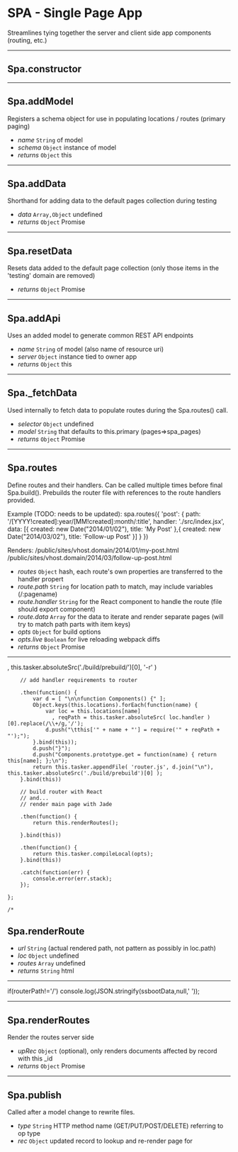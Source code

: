 # SPA - Single Page App

Streamlines tying together the server and client side app components (routing, etc.)


****

## Spa.constructor

****

## Spa.addModel

Registers a schema object for use in populating locations / routes (primary paging)

*	*name* `String` of model
*	*schema* `Object` instance of model
*	*returns* `Object` this

****

## Spa.addData

Shorthand for adding data to the default pages collection during testing

*	*data* `Array,Object` undefined
*	*returns* `Object` Promise

****

## Spa.resetData

Resets data added to the default page collection (only those items in the 'testing' domain are removed)

*	*returns* `Object` Promise

****

## Spa.addApi

Uses an added model to generate common REST API endpoints

*	*name* `String` of model (also name of resource uri)
*	*server* `Object` instance tied to owner app
*	*returns* `Object` this

****

## Spa._fetchData

Used internally to fetch data to populate routes during the Spa.routes() call.

*	*selector* `Object` undefined
*	*model* `String` that defaults to this.primary (pages=>spa_pages)
*	*returns* `Object` Promise

****

## Spa.routes

Define routes and their handlers. Can be called multiple times before final Spa.build().
Prebuilds the router file with references to the route handlers provided.

Example (TODO: needs to be updated):
     spa.routes({
         'post': {
             path:       '/[YYYY!created]:year/[MM!created]:month/:title',
             handler:    './src/index.jsx',
             data: [{
                 created:    new Date("2014/01/02"),
                 title:      'My Post'
             },{
                 created:    new Date("2014/03/02"),
                 title:      'Follow-up Post'
             }]
         }
     })

Renders:
     /public/sites/vhost.domain/2014/01/my-post.html
     /public/sites/vhost.domain/2014/03/follow-up-post.html

*	*routes* `Object` hash, each route's own properties are transferred to the handler propert
*	*route.path* `String` for location path to match, may include variables (/:pagename)
*	*route.handler* `String` for the React component to handle the route (file should export component)
*	*route.data* `Array` for the data to iterate and render separate pages (will try to match path parts with item keys)
*	*opts* `Object` for build options
*	*opts.live* `Boolean` for live reloading webpack diffs
*	*returns* `Object` Promise

****

, this.tasker.absoluteSrc('./build/prebuild/')[0], '-r' )
        
        // add handler requirements to router
        
        .then(function() {
            var d = [ "\n\nfunction Components() {" ];
            Object.keys(this.locations).forEach(function(name) {
                var loc = this.locations[name]
                  , reqPath = this.tasker.absoluteSrc( loc.handler )[0].replace(/\\+/g,'/');
                d.push("\tthis['" + name + "'] = require('" + reqPath + "');");
            }.bind(this));
            d.push("}");
            d.push("Components.prototype.get = function(name) { return this[name]; };\n");
            return this.tasker.appendFile( 'router.js', d.join("\n"), this.tasker.absoluteSrc('./build/prebuild')[0] );
        }.bind(this))
        
        // build router with React
        // and...
        // render main page with Jade
        
        .then(function() {
            return this.renderRoutes();
            
        }.bind(this))
        
        .then(function() {
            return this.tasker.compileLocal(opts);
        }.bind(this))
        
        .catch(function(err) {
            console.error(err.stack);
        });
        
    };
    
    /*
## Spa.renderRoute

*	*url* `String` (actual rendered path, not pattern as possibly in loc.path)
*	*loc* `Object` undefined
*	*routes* `Array` undefined
*	*returns* `String` html

****

if(routerPath!='/')
            console.log(JSON.stringify(ssbootData,null,'  '));

****

## Spa.renderRoutes

Render the routes server side

*	*upRec* `Object` (optional), only renders documents affected by record with this _id
*	*returns* `Object` Promise

****

## Spa.publish

Called after a model change to rewrite files.

*	*type* `String` HTTP method name (GET/PUT/POST/DELETE) referring to op type
*	*rec* `Object` updated record to lookup and re-render page for